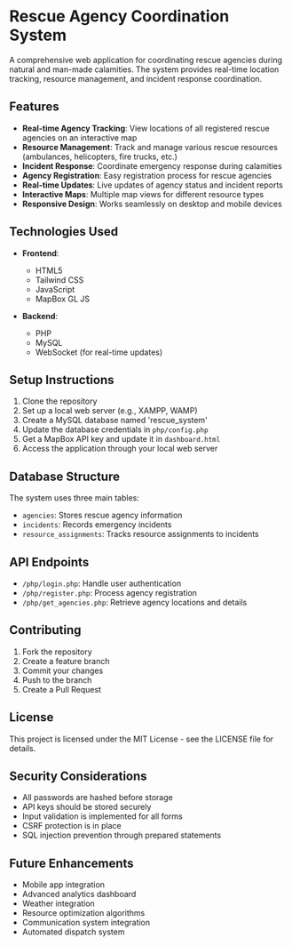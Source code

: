 # Rescue Agency Coordination System

A comprehensive web application for coordinating rescue agencies during natural and man-made calamities. The system provides real-time location tracking, resource management, and incident response coordination.

## Features

- **Real-time Agency Tracking**: View locations of all registered rescue agencies on an interactive map
- **Resource Management**: Track and manage various rescue resources (ambulances, helicopters, fire trucks, etc.)
- **Incident Response**: Coordinate emergency response during calamities
- **Agency Registration**: Easy registration process for rescue agencies
- **Real-time Updates**: Live updates of agency status and incident reports
- **Interactive Maps**: Multiple map views for different resource types
- **Responsive Design**: Works seamlessly on desktop and mobile devices

## Technologies Used

- **Frontend**:
  - HTML5
  - Tailwind CSS
  - JavaScript
  - MapBox GL JS

- **Backend**:
  - PHP
  - MySQL
  - WebSocket (for real-time updates)

## Setup Instructions

1. Clone the repository
2. Set up a local web server (e.g., XAMPP, WAMP)
3. Create a MySQL database named 'rescue_system'
4. Update the database credentials in `php/config.php`
5. Get a MapBox API key and update it in `dashboard.html`
6. Access the application through your local web server

## Database Structure

The system uses three main tables:
- `agencies`: Stores rescue agency information
- `incidents`: Records emergency incidents
- `resource_assignments`: Tracks resource assignments to incidents

## API Endpoints

- `/php/login.php`: Handle user authentication
- `/php/register.php`: Process agency registration
- `/php/get_agencies.php`: Retrieve agency locations and details

## Contributing

1. Fork the repository
2. Create a feature branch
3. Commit your changes
4. Push to the branch
5. Create a Pull Request

## License

This project is licensed under the MIT License - see the LICENSE file for details.

## Security Considerations

- All passwords are hashed before storage
- API keys should be stored securely
- Input validation is implemented for all forms
- CSRF protection is in place
- SQL injection prevention through prepared statements

## Future Enhancements

- Mobile app integration
- Advanced analytics dashboard
- Weather integration
- Resource optimization algorithms
- Communication system integration
- Automated dispatch system
